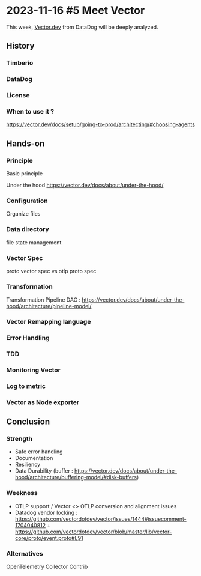 # 2023-11-16 #5 Meet Vector

This week, [Vector.dev](https://vector.dev/) from DataDog will be deeply analyzed.

## History

### Timberio

### DataDog

### License

### When to use it ?
https://vector.dev/docs/setup/going-to-prod/architecting/#choosing-agents

## Hands-on

### Principle

Basic principle

Under the hood
https://vector.dev/docs/about/under-the-hood/

### Configuration
Organize files

### Data directory
file state management

### Vector Spec
proto vector spec vs otlp proto spec

### Transformation

Transformation Pipeline DAG : https://vector.dev/docs/about/under-the-hood/architecture/pipeline-model/

### Vector Remapping language

### Error Handling

### TDD

### Monitoring Vector

### Log to metric

### Vector as Node exporter

## Conclusion

### Strength

+ Safe error handling
+ Documentation
+ Resiliency
+ Data Durability (buffer : https://vector.dev/docs/about/under-the-hood/architecture/buffering-model/#disk-buffers)

### Weekness

- OTLP support / Vector <> OTLP conversion and alignment issues
- Datadog vendor locking : https://github.com/vectordotdev/vector/issues/1444#issuecomment-1704040812 + https://github.com/vectordotdev/vector/blob/master/lib/vector-core/proto/event.proto#L91

### Alternatives

OpenTelemetry Collector Contrib